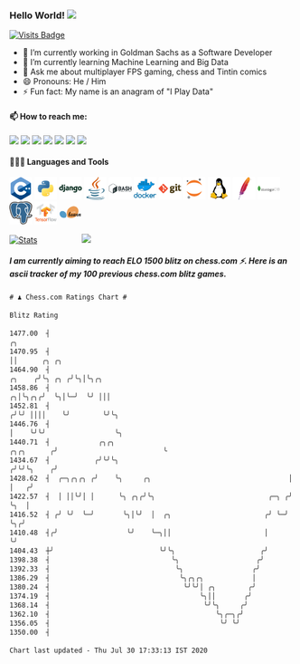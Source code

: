   ### Hello World!  <img src="https://github.com/sciencepal/sciencepal/blob/master/Hi.gif" width="29px">
  [![Visits Badge](https://badges.pufler.dev/visits/sciencepal/sciencepal)](https://badges.pufler.dev/visits/sciencepal/sciencepal)
  
  - 🔭 I’m currently working in Goldman Sachs as a Software Developer
  - 🌱 I’m currently learning Machine Learning and Big Data
  - 💬 Ask me about multiplayer FPS gaming, chess and Tintin comics
  - 😄 Pronouns: He / Him
  - ⚡ Fun fact: My name is an anagram of "I Play Data"
  
  #### 📫 How to reach me:   
  [<img src="https://upload.wikimedia.org/wikipedia/commons/8/83/Steam_icon_logo.svg" width="3.5%"/>](https://steamcommunity.com/id/mongocds/)
  [<img src="https://github.com/sciencepal/sciencepal/blob/master/discord-round.svg" width="3.5%"/>](https://discord.gg/MnUUbHe)
  [<img src="https://img.icons8.com/color/48/000000/twitter.png" width="3.5%"/>](https://twitter.com/sciencepal)
  [<img src="https://img.icons8.com/color/48/000000/linkedin.png" width="3.5%"/>](https://www.linkedin.com/in/adityapal1/)
  [<img src="https://img.icons8.com/fluent/48/000000/facebook-new.png" width="3.5%"/>](https://www.facebook.com/sciencepal/)
  [<img src="https://img.icons8.com/fluent/48/000000/instagram-new.png" width="3.5%"/>](https://www.instagram.com/aditya_sciencepal/)
  <a href="mailto:aditya.pal.science@gmail.com"> <img src="https://img.icons8.com/fluent/48/000000/gmail.png" width="3.5%"/> </a>
  
  #### 👨🏻‍💻 Languages and Tools <br />
  <code><img height="40" src="https://raw.githubusercontent.com/github/explore/80688e429a7d4ef2fca1e82350fe8e3517d3494d/topics/cpp/cpp.png"></code>
  <code><img height="40" src="https://raw.githubusercontent.com/github/explore/80688e429a7d4ef2fca1e82350fe8e3517d3494d/topics/python/python.png"></code>
  <code><img height="40" src="https://raw.githubusercontent.com/github/explore/80688e429a7d4ef2fca1e82350fe8e3517d3494d/topics/django/django.png"></code>
  <code><img height="40" src="https://raw.githubusercontent.com/github/explore/80688e429a7d4ef2fca1e82350fe8e3517d3494d/topics/java/java.png"></code>
  <code><img height="40" src="https://raw.githubusercontent.com/github/explore/80688e429a7d4ef2fca1e82350fe8e3517d3494d/topics/bash/bash.png"></code>
  <code><img height="40" src="https://raw.githubusercontent.com/github/explore/80688e429a7d4ef2fca1e82350fe8e3517d3494d/topics/docker/docker.png"></code>
  <code><img height="40" src="https://raw.githubusercontent.com/github/explore/80688e429a7d4ef2fca1e82350fe8e3517d3494d/topics/git/git.png"></code>
  <code><img height="40" src="https://raw.githubusercontent.com/github/explore/80688e429a7d4ef2fca1e82350fe8e3517d3494d/topics/jupyter-notebook/jupyter-notebook.png"></code>
  <code><img height="40" src="https://raw.githubusercontent.com/github/explore/80688e429a7d4ef2fca1e82350fe8e3517d3494d/topics/linux/linux.png"></code>
  <code><img height="40" src="https://raw.githubusercontent.com/github/explore/80688e429a7d4ef2fca1e82350fe8e3517d3494d/topics/maven/maven.png"></code>
  <code><img height="40" src="https://raw.githubusercontent.com/github/explore/80688e429a7d4ef2fca1e82350fe8e3517d3494d/topics/mongodb/mongodb.png"></code>
  <code><img height="40" src="https://raw.githubusercontent.com/github/explore/80688e429a7d4ef2fca1e82350fe8e3517d3494d/topics/postgresql/postgresql.png"></code>
  <code><img height="40" src="https://raw.githubusercontent.com/github/explore/80688e429a7d4ef2fca1e82350fe8e3517d3494d/topics/tensorflow/tensorflow.png"></code>
  <code><img height="40" src="https://raw.githubusercontent.com/github/explore/80688e429a7d4ef2fca1e82350fe8e3517d3494d/topics/scikit-learn/scikit-learn.png"></code>
  
  [![Stats](https://github-readme-stats.vercel.app/api?username=sciencepal&show_icons=true&theme=radical)](https://github-readme-stats.vercel.app/api?username=sciencepal&show_icons=true&theme=radical)&nbsp; &nbsp; &nbsp; &nbsp; &nbsp; &nbsp; &nbsp; &nbsp; &nbsp; &nbsp; <img src="https://github.com/sciencepal/sciencepal/blob/master/saved.gif" width="195">
  
  ##### I am currently aiming to reach ELO 1500 blitz on chess.com ⚡. Here is an ascii tracker of my 100 previous chess.com blitz games.

  ```
  # ♟︎ Chess.com Ratings Chart #
  
  Blitz Rating

 1477.00  ┤                                                                                 ╭╮
 1470.95  ┤                                                                                 ││      ╭╮ ╭╮
 1464.90  ┤                                                                          ╭╮    ╭╯╰╮ ╭╮ ╭╯╰╮│╰╮╭╮
 1458.86  ┤                                                                        ╭╮│╰╮╭╮╭╯  ╰╮│╰─╯  ╰╯ │││
 1452.81  ┤                                                                       ╭╯╰╯ ││││    ╰╯        ╰╯╰╮
 1446.76  ┤                                                                       │    ╰╯╰╯                 ╰╮
 1440.71  ┤            ╭╮╭╮                                            ╭╮╭╮      ╭╯                          ╰
 1434.67  ┤           ╭╯╰╯╰╮                                          ╭╯╰╯╰╮    ╭╯
 1428.62  ┤  ╭─╮╭╮╭╮ ╭╯    ╰╮     ╭╮                                  │    │   ╭╯
 1422.57  ┤  │ ││╰╯│ │      ╰╮ ╭╮╭╯╰╮                            ╭─╮ ╭╯    ╰╮  │
 1416.52  ┤ ╭╯ ╰╯  ╰─╯       ╰╮│╰╯  │  ╭╮                       ╭╯ ╰─╯      ╰╮╭╯
 1410.48  ┤╭╯                 ╰╯    ╰─╮││                       │            ╰╯
 1404.43  ┼╯                          ╰╯╰╮                     ╭╯
 1398.38  ┤                              ╰╮                   ╭╯
 1392.33  ┤                               ╰╮                 ╭╯
 1386.29  ┤                                ╰╮╭╮╭╮            │
 1380.24  ┤                                 ╰╯╰╯│ ╭╮        ╭╯
 1374.19  ┤                                     ╰╮││       ╭╯
 1368.14  ┤                                      ╰╯╰╮     ╭╯
 1362.10  ┤                                         ╰╮╭─╮╭╯
 1356.05  ┤                                          ╰╯ ╰╯
 1350.00  ┤

Chart last updated - Thu Jul 30 17:33:13 IST 2020  
  ```
  
